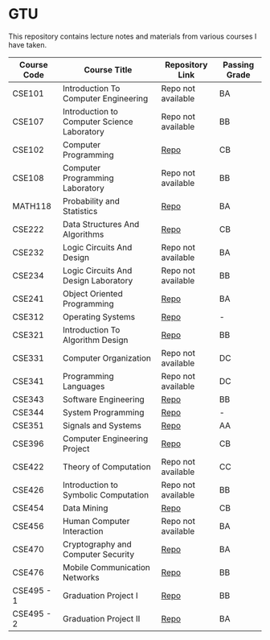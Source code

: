 # GTU
This repository contains lecture notes and materials from various courses I have taken.

| Course Code | Course Title                 | Repository Link     | Passing Grade |
|-------------|------------------------------|---------------------|---------------|
| CSE101      | Introduction To Computer Engineering  | Repo not available | BA |
| CSE107      | 	Introduction to Computer Science Laboratory | Repo not available | BB |
| CSE102      | Computer Programming         | [Repo](https://github.com/abdurrahmanbulut/GTU/tree/main/CSE102) | CB |
| CSE108      | Computer Programming Laboratory | Repo not available | BB |
| MATH118     | Probability and Statistics   | [Repo](https://github.com/abdurrahmanbulut/GTU/tree/main/MATH118) | BA |
| CSE222      | Data Structures And Algorithms   | [Repo](https://github.com/abdurrahmanbulut/GTU/tree/main/CSE222) | CB |
| CSE232      | 	Logic Circuits And Design | Repo not available | BA |
| CSE234      | 	Logic Circuits And Design Laboratory | Repo not available | BB |
| CSE241      | Object Oriented Programming  | [Repo](https://github.com/abdurrahmanbulut/GTU/tree/main/CSE241) | BA |
| CSE312      | Operating Systems            | [Repo](https://github.com/abdurrahmanbulut/GTU/tree/main/CSE312) | - |
| CSE321      | Introduction To Algorithm Design | [Repo](https://github.com/abdurrahmanbulut/GTU/tree/main/CSE321) | BB |
| CSE331      | 	Computer Organization | Repo not available | DC |
| CSE341      | 	Programming Languages | Repo not available | DC |
| CSE343      | Software Engineering         | [Repo](https://github.com/abdurrahmanbulut/GTU/tree/main/CSE343) | BB |
| CSE344      | System Programming            | [Repo](https://github.com/abdurrahmanbulut/GTU/tree/main/CSE344) | - |
| CSE351      | Signals and Systems          | [Repo](https://github.com/abdurrahmanbulut/GTU/tree/main/CSE351) | AA |
| CSE396      | Computer Engineering Project | [Repo](https://github.com/abdurrahmanbulut/GTU/tree/main/CSE396) | CB |
| CSE422      | 	Theory of Computation | Repo not available | CC |
| CSE426      | 	Introduction to Symbolic Computation | Repo not available | BB |
| CSE454      | Data Mining                  | [Repo](https://github.com/abdurrahmanbulut/GTU/tree/main/CSE454) | CB |
| CSE456      | 	Human Computer Interaction | Repo not available | BA |
| CSE470      | Cryptography and Computer Security | [Repo](https://github.com/abdurrahmanbulut/GTU/tree/main/CSE470) | BA |
| CSE476      | Mobile Communication Networks | [Repo](https://github.com/abdurrahmanbulut/GTU/tree/main/CSE476) | BB |
| CSE495 - 1  | Graduation Project I         | [Repo](https://github.com/abdurrahmanbulut/GTU/tree/main/CSE495%20-%201) | BB |
| CSE495 - 2  | Graduation Project II        | [Repo](https://github.com/abdurrahmanbulut/GTU/tree/main/CSE495%20-%202) | BA |

